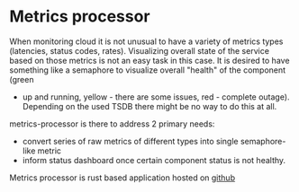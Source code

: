 # Metrics processor

When monitoring cloud it is not unusual to have a variety of metrics types
(latencies, status codes, rates). Visualizing overall state of the service based
on those metrics is not an easy task in this case. It is desired to have
something like a semaphore to visualize overall "health" of the component (green
- up and running, yellow - there are some issues, red - complete outage).
Depending on the used TSDB there might be no way to do this at all.

metrics-processor is there to address 2 primary needs:

 - convert series of raw metrics of different types into single semaphore-like
    metric
 - inform status dashboard once certain component status is not healthy.

Metrics processor is rust based application hosted on
[github](https://github.com/stackmon/metrics-processor)